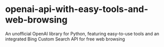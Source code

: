 # openai-api-with-easy-tools-and-web-browsing
An unofficial OpenAI library for Python, featuring easy-to-use tools and an integrated Bing Custom Search API for free web browsing
